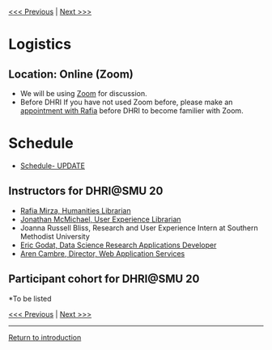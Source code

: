 [<<< Previous](https://github.com/DHRISMU/intro) | [Next >>>](hi.md)  

# Logistics

## Location: Online (Zoom)

*  We will be using [Zoom](https://www.smu.edu/OIT/services/zoom) for discussion.
*   Before DHRI If you have not used Zoom before, please make an [appointment with Rafia](https://libcal.smu.edu/appointments/?g=2334) before DHRI to become familier with Zoom.  

# Schedule

 * [Schedule- UPDATE](https://github.com/DHRISMU/intro/blob/master/DHRIschedule.pdf)

     
## Instructors for DHRI@SMU 20
* [Rafia Mirza, Humanities Librarian](http://guides.smu.edu/prf.php?account_id=142826)
* [Jonathan McMichael, User Experience Librarian](http://guides.smu.edu/prf.php?account_id=104877)
* Joanna Russell Bliss, Research and User Experience Intern at Southern Methodist University
* [Eric Godat, Data Science Research Applications Developer](https://www.smu.edu/OIT/research)
* [Aren Cambre, Director, Web Application Services](https://www.smu.edu/OIT/research)

## Participant cohort for DHRI@SMU 20
*To be listed 


[<<< Previous](https://github.com/DHRISMU/intro) | [Next >>>](hi.md)  

-----
[Return to introduction](https://github.com/SouthernMethodistUniversity/intro)

